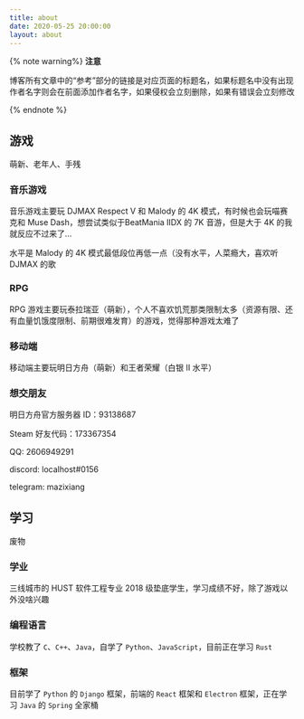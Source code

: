 ```yaml
---
title: about
date: 2020-05-25 20:00:00
layout: about
---
```


{% note warning%}
**注意**

博客所有文章中的“参考”部分的链接是对应页面的标题名，如果标题名中没有出现作者名字则会在前面添加作者名字，如果侵权会立刻删除，如果有错误会立刻修改

{% endnote %}

## 游戏

萌新、老年人、手残

### 音乐游戏

音乐游戏主要玩 DJMAX Respect V 和 Malody 的 4K 模式，有时候也会玩喵赛克和 Muse Dash，想尝试类似于BeatMania IIDX 的 7K 音游，但是大于 4K 的我就反应不过来了...

水平是 Malody 的 4K 模式最低段位再低一点（没有水平，人菜瘾大，喜欢听 DJMAX 的歌

### RPG

RPG 游戏主要玩泰拉瑞亚（萌新），个人不喜欢饥荒那类限制太多（资源有限、还有血量饥饿度限制、前期很难发育）的游戏，觉得那种游戏太难了

### 移动端

移动端主要玩明日方舟（萌新）和王者荣耀（白银 II 水平）

### 想交朋友

明日方舟官方服务器 ID：93138687

Steam 好友代码：173367354

QQ: 2606949291

discord: localhost#0156

telegram: mazixiang

## 学习

废物

### 学业

三线城市的 HUST 软件工程专业 2018 级垫底学生，学习成绩不好，除了游戏以外没啥兴趣

### 编程语言

学校教了 `C`、`C++`、`Java`，自学了 `Python`、`JavaScript`，目前正在学习 `Rust`

### 框架

目前学了 `Python` 的 `Django` 框架，前端的 `React` 框架和 `Electron` 框架，正在学习 `Java` 的 `Spring` 全家桶
